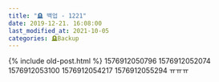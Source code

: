 ```yaml
---
title: "🪦 백업 - 1221"
date: 2019-12-21. 16:08:00
last_modified_at: 2021-10-05
categories: 🪦Backup
---
```

{% include old-post.html %}
1576912050796
1576912052074
1576912053100
1576912054217
1576912055294
ㅠㅠㅠ